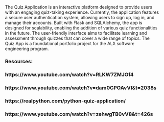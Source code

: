 <p3>The Quiz Application is an interactive platform designed to provide users with an engaging quiz-taking experience. Currently, the application features a secure user authentication system, allowing users to sign up, log in, and manage their accounts. Built with Flask and SQLAlchemy, the app is designed for scalability, enabling the addition of various quiz functionalities in the future. The user-friendly interface aims to facilitate learning and assessment through quizzes that can cover a wide range of topics.</p3>
<p4>The Quiz App is a foundational portfolio project for the ALX software engineering program.</p4>
<h3>Resources:</h3>
<h3>https://www.youtube.com/watch?v=RLKW7ZMJOf4</h3>
<h3>https://www.youtube.com/watch?v=dam0GPOAvVI&t=2038s</h3>
<h3>https://realpython.com/python-quiz-application/</h3>
<h3>https://www.youtube.com/watch?v=zehwgTB0vV8&t=426s</h3>
